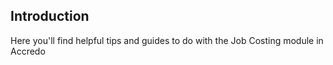 ## Introduction

Here you'll find helpful tips and guides to do with the Job Costing module in Accredo